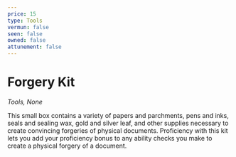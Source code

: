 ```yaml
---
price: 15
type: Tools
vermun: false
seen: false
owned: false
attunement: false
---
```

# Forgery Kit

*Tools, None*

This small box contains a variety of papers and parchments, pens and inks, seals and sealing wax, gold and silver leaf, and other supplies necessary to create convincing forgeries of physical documents. Proficiency with this kit lets you add your proficiency bonus to any ability checks you make to create a physical forgery of a document.
